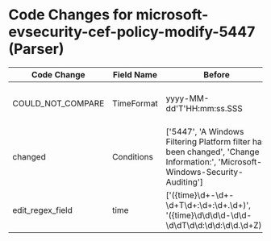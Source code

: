 # Code Changes for microsoft-evsecurity-cef-policy-modify-5447 (Parser)

| Code Change | Field Name | Before | After |
|-------------|------------|--------|-------|
| COULD_NOT_COMPARE | TimeFormat | yyyy-MM-dd'T'HH:mm:ss.SSS | ["yyyy-MM-dd'T'HH:mm:ss.SSS", 'MM/dd/yyyy hh:mm:ss a'] |
| changed | Conditions | ['5447', 'A Windows Filtering Platform filter has been changed', 'Change Information:', 'Microsoft-Windows-Security-Auditing'] | ['5447', 'A Windows Filtering Platform filter has been changed'] |
| edit_regex_field | time | ['({time}\d+-\d+-\d+T\d+:\d+:\d+\.\d+)', '({time}\d\d\d\d-\d\d-\d\dT\d\d:\d\d:\d\d\.\d+Z)'] | ['({time}\d+-\d+-\d+T\d+:\d+:\d+\.\d+)', '({time}\d+\/\d+\/\d\d\d\d \d+:\d+:\d+ (?:(?i)am|pm))', '({time}\d\d\d\d-\d\d-\d\dT\d\d:\d\d:\d\d\.\d+Z)'] |